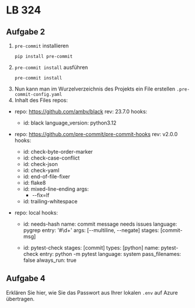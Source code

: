 # LB 324

## Aufgabe 2
1. `pre-commit` installieren
   ```
   pip install pre-commit
   ```
2. `pre-commit install` ausführen
   ```
   pre-commit install
   ```
3. Nun kann man im Wurzelverzeichnis des Projekts ein File erstellen `.pre-commit-config.yaml`
4. Inhalt des Files
   repos:
- repo: https://github.com/ambv/black
  rev: 23.7.0
  hooks:
    - id: black
      language_version: python3.12

- repo: https://github.com/pre-commit/pre-commit-hooks
  rev: v2.0.0
  hooks:
  - id: check-byte-order-marker
  - id: check-case-conflict
  - id: check-json
  - id: check-yaml
  - id: end-of-file-fixer
  - id: flake8
  - id: mixed-line-ending
    args:
    - --fix=lf
  - id: trailing-whitespace

- repo: local
  hooks:
  -   id: needs-hash
      name: commit message needs issues
      language: pygrep
      entry: '#\d+'
      args: [--multiline, --negate]
      stages: [commit-msg]

  -   id: pytest-check
      stages: [commit]
      types: [python]
      name: pytest-check
      entry: python -m pytest
      language: system
      pass_filenames: false
      always_run: true

## Aufgabe 4
Erklären Sie hier, wie Sie das Passwort aus Ihrer lokalen `.env` auf Azure übertragen.
